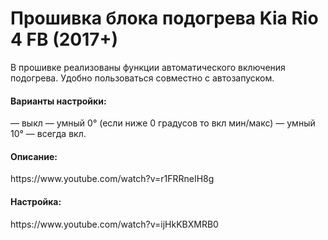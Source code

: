 # Прошивка блока подогрева Kia Rio 4 FB (2017+)

В прошивке реализованы функции автоматического включения подогрева.
Удобно пользоваться совместно с автозапуском.

<H4>Варианты настройки:</H4>
— выкл
— умный 0° (если ниже 0 градусов то вкл мин/макс)
— умный 10°
— всегда вкл.

<H4>Описание:</H4>
https://www.youtube.com/watch?v=r1FRRneIH8g

<H4>Настройка:</H4>
https://www.youtube.com/watch?v=ijHkKBXMRB0